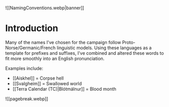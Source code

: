 ![[NamingConventions.webp|banner]]
# Introduction
Many of the names I've chosen for the campaign follow Proto-Norse/Germanic/French linguistic models. Using these languages as a template for prefixes and suffixes, I've combined and altered these words to fit more smoothly into an English pronunciation.

Examples include:
- [[Aiskhel]] = Corpse hell
- [[Svalgheim]] = Swallowed world
- [[Terra Calendar (TC)|Blótmálnur]] = Blood month

![[pagebreak.webp]]